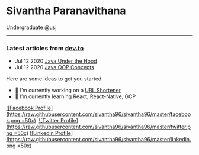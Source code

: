 # Sivantha Paranavithana
Undergraduate @usj 

<hr>

### Latest articles from [dev.to](dev.to/sivantha96)
* Jul 12 2020 [Java Under the Hood](https://dev.to/sivantha96/java-under-the-hood-3071)
* Jul 12 2020 [Java OOP Concepts](https://dev.to/sivantha96/java-oop-cheetsheet-4cfi)

Here are some ideas to get you started:

- 🔭 I’m currently working on a [URL Shortener](podi.me)
- 🌱 I’m currently learning React, React-Native, GCP

[![Facebook Profile](https://raw.githubusercontent.com/sivantha96/sivantha96/master/facebook.png =50x)](https://www.facebook.com/sivantha96/) &nbsp;[![Twitter Profile](https://raw.githubusercontent.com/sivantha96/sivantha96/master/twitter.png =50x)](https://twitter.com/sivantha96)&nbsp;[![Linkedin Profile](https://raw.githubusercontent.com/sivantha96/sivantha96/master/linkedin.png =50x)](https://www.linkedin.com/in/sivantha96/)
